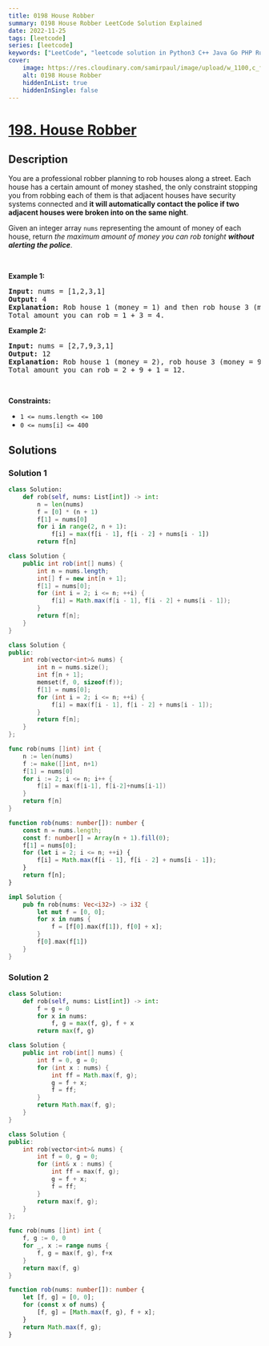 ```yaml
---
title: 0198 House Robber
summary: 0198 House Robber LeetCode Solution Explained
date: 2022-11-25
tags: [leetcode]
series: [leetcode]
keywords: ["LeetCode", "leetcode solution in Python3 C++ Java Go PHP Ruby Swift TypeScript Rust C# JavaScript C", "0198 House Robber LeetCode Solution Explained in all languages"]
cover:
    image: https://res.cloudinary.com/samirpaul/image/upload/w_1100,c_fit,co_rgb:FFFFFF,l_text:Arial_75_bold:0198 House Robber - Solution Explained/problem-solving.webp
    alt: 0198 House Robber
    hiddenInList: true
    hiddenInSingle: false
---
```



# [198. House Robber](https://leetcode.com/problems/house-robber)


## Description

<p>You are a professional robber planning to rob houses along a street. Each house has a certain amount of money stashed, the only constraint stopping you from robbing each of them is that adjacent houses have security systems connected and <b>it will automatically contact the police if two adjacent houses were broken into on the same night</b>.</p>

<p>Given an integer array <code>nums</code> representing the amount of money of each house, return <em>the maximum amount of money you can rob tonight <b>without alerting the police</b></em>.</p>

<p>&nbsp;</p>
<p><strong class="example">Example 1:</strong></p>

<pre>
<strong>Input:</strong> nums = [1,2,3,1]
<strong>Output:</strong> 4
<strong>Explanation:</strong> Rob house 1 (money = 1) and then rob house 3 (money = 3).
Total amount you can rob = 1 + 3 = 4.
</pre>

<p><strong class="example">Example 2:</strong></p>

<pre>
<strong>Input:</strong> nums = [2,7,9,3,1]
<strong>Output:</strong> 12
<strong>Explanation:</strong> Rob house 1 (money = 2), rob house 3 (money = 9) and rob house 5 (money = 1).
Total amount you can rob = 2 + 9 + 1 = 12.
</pre>

<p>&nbsp;</p>
<p><strong>Constraints:</strong></p>

<ul>
	<li><code>1 &lt;= nums.length &lt;= 100</code></li>
	<li><code>0 &lt;= nums[i] &lt;= 400</code></li>
</ul>

## Solutions

### Solution 1

<!-- tabs:start -->

```python
class Solution:
    def rob(self, nums: List[int]) -> int:
        n = len(nums)
        f = [0] * (n + 1)
        f[1] = nums[0]
        for i in range(2, n + 1):
            f[i] = max(f[i - 1], f[i - 2] + nums[i - 1])
        return f[n]
```

```java
class Solution {
    public int rob(int[] nums) {
        int n = nums.length;
        int[] f = new int[n + 1];
        f[1] = nums[0];
        for (int i = 2; i <= n; ++i) {
            f[i] = Math.max(f[i - 1], f[i - 2] + nums[i - 1]);
        }
        return f[n];
    }
}
```

```cpp
class Solution {
public:
    int rob(vector<int>& nums) {
        int n = nums.size();
        int f[n + 1];
        memset(f, 0, sizeof(f));
        f[1] = nums[0];
        for (int i = 2; i <= n; ++i) {
            f[i] = max(f[i - 1], f[i - 2] + nums[i - 1]);
        }
        return f[n];
    }
};
```

```go
func rob(nums []int) int {
	n := len(nums)
	f := make([]int, n+1)
	f[1] = nums[0]
	for i := 2; i <= n; i++ {
		f[i] = max(f[i-1], f[i-2]+nums[i-1])
	}
	return f[n]
}
```

```ts
function rob(nums: number[]): number {
    const n = nums.length;
    const f: number[] = Array(n + 1).fill(0);
    f[1] = nums[0];
    for (let i = 2; i <= n; ++i) {
        f[i] = Math.max(f[i - 1], f[i - 2] + nums[i - 1]);
    }
    return f[n];
}
```

```rust
impl Solution {
    pub fn rob(nums: Vec<i32>) -> i32 {
        let mut f = [0, 0];
        for x in nums {
            f = [f[0].max(f[1]), f[0] + x];
        }
        f[0].max(f[1])
    }
}
```

<!-- tabs:end -->

### Solution 2

<!-- tabs:start -->

```python
class Solution:
    def rob(self, nums: List[int]) -> int:
        f = g = 0
        for x in nums:
            f, g = max(f, g), f + x
        return max(f, g)
```

```java
class Solution {
    public int rob(int[] nums) {
        int f = 0, g = 0;
        for (int x : nums) {
            int ff = Math.max(f, g);
            g = f + x;
            f = ff;
        }
        return Math.max(f, g);
    }
}
```

```cpp
class Solution {
public:
    int rob(vector<int>& nums) {
        int f = 0, g = 0;
        for (int& x : nums) {
            int ff = max(f, g);
            g = f + x;
            f = ff;
        }
        return max(f, g);
    }
};
```

```go
func rob(nums []int) int {
	f, g := 0, 0
	for _, x := range nums {
		f, g = max(f, g), f+x
	}
	return max(f, g)
}
```

```ts
function rob(nums: number[]): number {
    let [f, g] = [0, 0];
    for (const x of nums) {
        [f, g] = [Math.max(f, g), f + x];
    }
    return Math.max(f, g);
}
```

<!-- tabs:end -->

<!-- end -->
